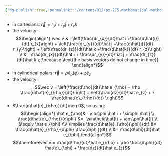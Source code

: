 ```yaml
---
{"dg-publish":true,"permalink":"/content/012/px-275-mathematical-methods/b-coordinate-systems-and-integration/b1-coordinate-systems/px-275-b1d-time-derivatives/","created":"2024-11-25T10:50:32.000+00:00","updated":"2024-11-26T10:04:33.190+00:00"}
---
```


- in cartesians: $\vec r = r_{x}\hat i + r_{y}\hat j + r_{z}\hat k$
- the velocity: 
$$\begin{align*}
	\vec v &= \left(\frac{dr_{x}}{dt}\hat i +\frac{d\hat{i}}{dt} r_{x}\right) + \left(\frac{dr_{y}}{dt}\hat j +\frac{d\hat{j}}{dt} r_{y}\right) + \left(\frac{dr_{z}}{dt}\hat k +\frac{d\hat{k}}{dt} r_{z}\right) \\
	&= \frac{dr_{x}}{dt}\hat i + \frac{dr_{y}}{dt}\hat j + \frac{dr_{z}}{dt}\hat k \;[\because \text{the basis vectors do not change in time}]
\end{align*}$$
- in cylindrical polars: $\vec r = \rho \hat e_\rho(\phi) + z \hat e_{z}$
- the velocity: 
$$\vec v = \left(\frac{d\rho}{dt}\hat e_{\rho} + \rho \frac{d\hat{e}_{\rho}}{dt}\right) + \left(\frac{dz}{dt}\hat e_{z} + z \frac{d\hat{e}_{\rho}}{dt} \right)$$
- $\frac{d\hat{e}_{\rho}}{dt}\neq 0$, so using: 
$$\begin{align*}
	\hat e_{\rho}&= \cos\phi \hat i + \sin\phi \hat j \\
	\frac{d\hat{e}_{\rho}}{d\phi} &=  -\sin\theta\hat{i} + \cos\phi\hat{j} \\ 
	&\equiv \hat e_{\phi} \\\\
	\implies \frac{d\hat{e}_{\rho}(\phi)}{dt} &= \frac{d\hat{e}_{\rho}}{d\phi} \frac{d\phi}{dt} \\
	&= \frac{d\phi}{dt}\hat e_{\phi}
\end{align*}$$
$$\therefore\vec v = \frac{d\rho}{dt}\hat e_{\rho} + \rho \frac{d\phi}{dt} \hat{e}_{\phi} + \frac{dz}{dt}\hat e_{z}$$
